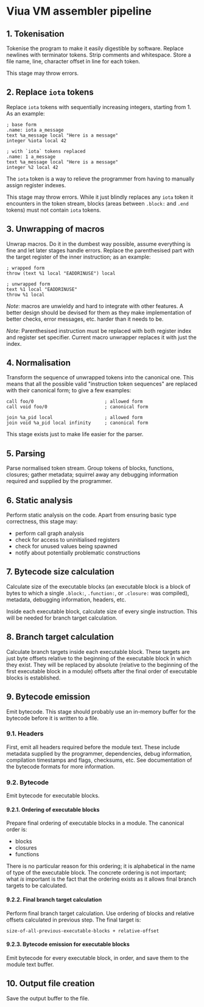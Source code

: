 # Viua VM assembler pipeline

## 1. Tokenisation

Tokenise the program to make it easily digestible by software.
Replace newlines with terminator tokens.
Strip comments and whitespace.
Store a file name, line, character offset in line for each token.

This stage may throw errors.


## 2. Replace `iota` tokens

Replace `iota` tokens with sequentially increasing integers, starting
from 1. As an example:

    ; base form
    .name: iota a_message
    text %a_message local "Here is a message"
    integer %iota local 42

    ; with `iota` tokens replaced
    .name: 1 a_message
    text %a_message local "Here is a message"
    integer %2 local 42

The `iota` token is a way to relieve the programmer from having to
manually assign register indexes.

This stage may throw errors. While it just blindly replaces any `iota`
token it encounters in the token stream, blocks (areas between `.block:`
and `.end` tokens) must not contain `iota` tokens.


## 3. Unwrapping of macros

Unwrap macros. Do it in the dumbest way possible, assume everything is
fine and let later stages handle errors. Replace the parenthesised part
with the target register of the inner instruction; as an example:

    ; wrapped form
    throw (text %1 local "EADDRINUSE") local

    ; unwrapped form
    text %1 local "EADDRINUSE"
    throw %1 local

*Note*: macros are unwieldy and hard to integrate with other features.
A better design should be devised for them as they make implementation
of better checks, error messages, etc. harder than it needs to be.

*Note*: Parenthesised instruction must be replaced with both register
index and register set specifier. Current macro unwrapper replaces it
with just the index.


## 4. Normalisation

Transform the sequence of unwrapped tokens into the canonical one. This
means that all the possible valid "instruction token sequences" are
replaced with their canonical form; to give a few examples:

    call foo/0                          ; allowed form
    call void foo/0                     ; canonical form

    join %a_pid local                   ; allowed form
    join void %a_pid local infinity     ; canonical form

This stage exists just to make life easier for the parser.


## 5. Parsing

Parse normalised token stream.
Group tokens of blocks, functions, closures; gather metadata; squirrel
away any debugging information required and supplied by the programmer.


## 6. Static analysis

Perform static analysis on the code. Apart from ensuring basic type
correctness, this stage may:

- perform call graph analysis
- check for access to uninitialised registers
- check for unused values being spawned
- notify about potentially problematic constructions


## 7. Bytecode size calculation

Calculate size of the executable blocks (an executable block is a block
of bytes to which a single `.block:`, `.function:`, or `.closure:` was
compiled), metadata, debugging information, headers, etc.

Inside each executable block, calculate size of every single
instruction. This will be needed for branch target calculation.


## 8. Branch target calculation

Calculate branch targets inside each executable block. These targets are
just byte offsets relative to the beginning of the executable block in
which they exist.
They will be replaced by absolute (relative to the beginning of the
first executable block in a module) offsets after the final order of
executable blocks is established.


## 9. Bytecode emission

Emit bytecode. This stage should probably use an in-memory buffer for
the bytecode before it is written to a file.

### 9.1. Headers

First, emit all headers required before the module text. These include
metadata supplied by the programmer, dependencies, debug information,
compilation timestamps and flags, checksums, etc.
See documentation of the bytecode formats for more information.

### 9.2. Bytecode

Emit bytecode for executable blocks.

#### 9.2.1. Ordering of executable blocks

Prepare final ordering of executable blocks in a module. The canonical
order is:

- blocks
- closures
- functions

There is no particular reason for this ordering; it is alphabetical in
the name of type of the executable block. The concrete ordering is not
important; what *is* important is the fact that the ordering exists as
it allows final branch targets to be calculated.

#### 9.2.2. Final branch target calculation

Perform final branch target calculation. Use ordering of blocks and
relative offsets calculated in previous step. The final target is:

    size-of-all-previous-executable-blocks + relative-offset

#### 9.2.3. Bytecode emission for executable blocks

Emit bytecode for every executable block, in order, and save them to the
module text buffer.


## 10. Output file creation

Save the output buffer to the file.
